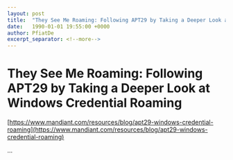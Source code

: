 ```yaml
---
layout: post
title:  "They See Me Roaming: Following APT29 by Taking a Deeper Look at Windows Credential Roaming"
date:   1990-01-01 19:55:00 +0000
author: PfiatDe
excerpt_separator: <!--more-->
---
```


# They See Me Roaming: Following APT29 by Taking a Deeper Look at Windows Credential Roaming
[https://www.mandiant.com/resources/blog/apt29-windows-credential-roaming](https://www.mandiant.com/resources/blog/apt29-windows-credential-roaming)

...
<!--more-->
